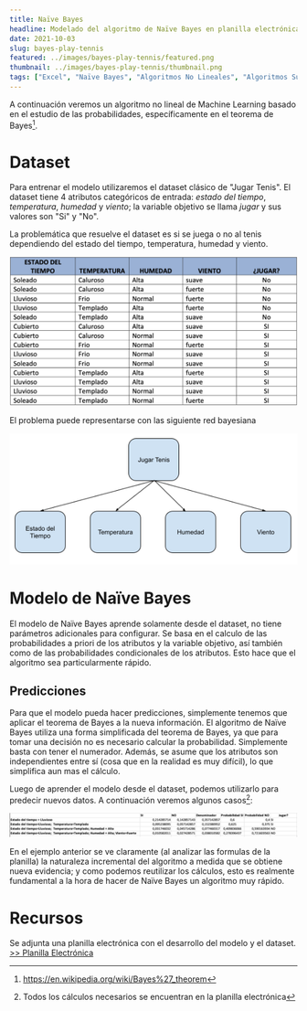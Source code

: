 ```yaml
---
title: Naïve Bayes
headline: Modelado del algoritmo de Naïve Bayes en planilla electrónica.
date: 2021-10-03
slug: bayes-play-tennis
featured: ../images/bayes-play-tennis/featured.png
thumbnail: ../images/bayes-play-tennis/thumbnail.png
tags: ["Excel", "Naïve Bayes", "Algoritmos No Lineales", "Algoritmos Supervisados", "Modelado", "Clasificación"]
---
```


A continuación veremos un algoritmo no lineal de Machine Learning basado en el estudio
de las probabilidades, específicamente en el teorema de Bayes[^1].
[^1]: https://en.wikipedia.org/wiki/Bayes%27_theorem

# Dataset
Para entrenar el modelo utilizaremos el dataset clásico de "Jugar Tenis".  El
dataset tiene 4 atributos categóricos de entrada: _estado del tiempo_,
_temperatura_, _humedad_ y _viento_; la variable objetivo se llama _jugar_ y
sus valores son "Si" y "No".

La problemática que resuelve el dataset es si se juega o no al tenis dependiendo del
estado del tiempo, temperatura, humedad y viento.

![Dataset Jugar Tenis](../images/bayes-play-tennis/dataset.png)

El problema puede representarse con las siguiente red bayesiana 

![Red Bayesiana Jugar Tenis](../images/bayes-play-tennis/thumbnail.png)

# Modelo de Naïve Bayes
El modelo de Naïve Bayes aprende solamente desde el dataset, no tiene parámetros
adicionales para configurar. Se basa en el calculo de las probabilidades a priori
de los atributos y la variable objetivo, así también como de las probabilidades
condicionales de los atributos. Esto hace que el algoritmo sea particularmente rápido. 

## Predicciones
Para que el modelo pueda hacer predicciones, simplemente tenemos que aplicar el teorema
de Bayes a la nueva información. El algoritmo de Naïve Bayes utiliza una forma 
simplificada del teorema de Bayes, ya que para tomar una decisión no es necesario 
calcular la probabilidad. Simplemente basta con tener el numerador. Además, se asume
que los atributos son independientes entre sí (cosa que en la realidad es muy difícil),
lo que simplifica aun mas el cálculo.

Luego de aprender el modelo desde el dataset, podemos utilizarlo para predecir nuevos datos.
A continuación veremos algunos casos[^2]:
[^2]: Todos los cálculos necesarios se encuentran en la planilla electrónica

![Predicciones con modelo Naïve Bayes](../images/bayes-play-tennis/predictions.png)

En el ejemplo anterior se ve claramente (al analizar las formulas de la planilla) la
naturaleza incremental del algoritmo a medida que se obtiene nueva evidencia; y como
podemos reutilizar los cálculos, esto es realmente fundamental a la hora de hacer de
Naïve Bayes un algoritmo muy rápido.

# Recursos
Se adjunta una planilla electrónica con el desarrollo del modelo y el dataset.
[>> Planilla Electrónica](bayes-play-tennis.xlsx)
